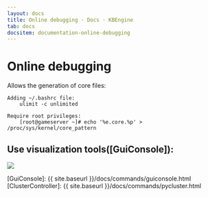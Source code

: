 ```yaml
---
layout: docs
title: Online debugging · Docs · KBEngine
tab: docs
docsitem: documentation-online-debugging
---
```


Online debugging
====================

Allows the generation of core files:


	Adding ~/.bashrc file:
		ulimit -c unlimited
	
	Require root privileges:
		[root@gameserver ~]# echo '%e.core.%p' > /proc/sys/kernel/core_pattern


Use visualization tools([GuiConsole]):
--------------------------------------
<img class="screenshots-img" src="{{ site.baseurl }}/assets/img/screenshots/pyconsole1.jpg">

[GuiConsole]: {{ site.baseurl }}/docs/commands/guiconsole.html
[ClusterController]: {{ site.baseurl }}/docs/commands/pycluster.html